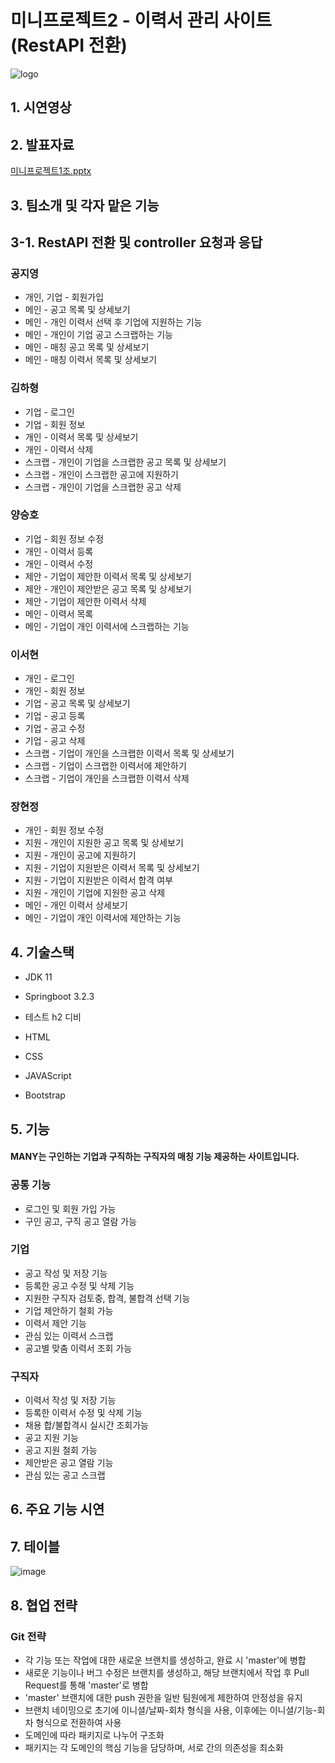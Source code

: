 # 미니프로젝트2 - 이력서 관리 사이트 (RestAPI 전환)
![logo](https://github.com/Kongjiyoung/miniproject3/assets/153695703/f4d85a34-4c87-40c2-93a9-eaa35503b574)


## 1. 시연영상

## 2. 발표자료
[미니프로젝트1조.pptx](https://github.com/Kongjiyoung/miniproject/files/14600963/1.pptx)

## 3. 팀소개 및 각자 맡은 기능
## 3-1. RestAPI 전환 및 controller 요청과 응답
### 공지영
+ 개인, 기업 - 회원가입
+ 메인 - 공고 목록 및 상세보기
+ 메인 - 개인 이력서 선택 후 기업에 지원하는 기능
+ 메인 - 개인이 기업 공고 스크랩하는 기능
+ 메인 - 매칭 공고 목록 및 상세보기
+ 메인 - 매칭 이력서 목록 및 상세보기
### 김하형
+ 기업 - 로그인
+ 기업 - 회원 정보
+ 개인 - 이력서 목록 및 상세보기
+ 개인 - 이력서 삭제
+ 스크랩 - 개인이 기업을 스크랩한 공고 목록 및 상세보기
+ 스크랩 - 개인이 스크랩한 공고에 지원하기
+ 스크랩 - 개인이 기업을 스크랩한 공고 삭제
### 양승호
+ 기업 - 회원 정보 수정
+ 개인 - 이력서 등록
+ 개인 - 이력서 수정
+ 제안 - 기업이 제안한 이력서 목록 및 상세보기
+ 제안 - 개인이 제안받은 공고 목록 및 상세보기
+ 제안 - 기업이 제안한 이력서 삭제
+ 메인 - 이력서 목록
+ 메인 - 기업이 개인 이력서에 스크랩하는 기능
### 이서현
+ 개인 - 로그인
+ 개인 - 회원 정보
+ 기업 - 공고 목록 및 상세보기
+ 기업 - 공고 등록
+ 기업 - 공고 수정
+ 기업 - 공고 삭제
+ 스크랩 - 기업이 개인을 스크랩한 이력서 목록 및 상세보기
+ 스크랩 - 기업이 스크랩한 이력서에 제안하기
+ 스크랩 - 기업이 개인을 스크랩한 이력서 삭제
### 장현정
+ 개인 - 회원 정보 수정
+ 지원 - 개인이 지원한 공고 목록 및 상세보기
+ 지원 - 개인이 공고에 지원하기
+ 지원 - 기업이 지원받은 이력서 목록 및 상세보기
+ 지원 - 기업이 지원받은 이력서 합격 여부
+ 지원 - 개인이 기업에 지원한 공고 삭제
+ 메인 - 개인 이력서 상세보기
+ 메인 - 기업이 개인 이력서에 제안하는 기능
## 4. 기술스택
+ JDK 11

+ Springboot 3.2.3

+ 테스트 h2 디비

+ HTML

+ CSS

+ JAVAScript

+ Bootstrap
## 5. 기능
#### MANY는 구인하는 기업과 구직하는 구직자의 매칭 기능 제공하는 사이트입니다.
### 공통 기능
+ 로그인 및 회원 가입 가능
+ 구인 공고, 구직 공고 열람 가능
### 기업
+ 공고 작성 및 저장 기능
+ 등록한 공고 수정 및 삭제 기능
+ 지원한 구직자 검토중, 합격, 불합격 선택 기능
+ 기업 제안하기 철회 가능
+ 이력서 제안 기능
+ 관심 있는 이력서 스크랩
+ 공고별 맞춤 이력서 조회 가능 
### 구직자
+ 이력서 작성 및 저장 기능
+ 등록한 이력서 수정 및 삭제 기능
+ 채용 합/불합격시 실시간 조회가능 
+ 공고 지원 기능
+ 공고 지원 철회 가능
+ 제안받은 공고 열람 기능
+ 관심 있는 공고 스크랩
## 6. 주요 기능 시연
## 7. 테이블
![image](https://github.com/Kongjiyoung/miniproject/assets/52162820/fe8f21df-8ff8-4c20-a38b-bcb612843ab0)
## 8. 협업 전략
### Git 전략
+ 각 기능 또는 작업에 대한 새로운 브랜치를 생성하고, 완료 시 'master'에 병합
+ 새로운 기능이나 버그 수정은 브랜치를 생성하고, 해당 브랜치에서 작업 후 Pull Request를 통해 'master'로 병합
+ 'master' 브랜치에 대한 push 권한을 일반 팀원에게 제한하여 안정성을 유지
+ 브랜치 네이밍으로 초기에 이니셜/날짜-회차 형식을 사용, 이후에는 이니셜/기능-회차 형식으로 전환하여 사용
+ 도메인에 따라 패키지로 나누어 구조화
+ 패키지는 각 도메인의 핵심 기능을 담당하며, 서로 간의 의존성을 최소화
